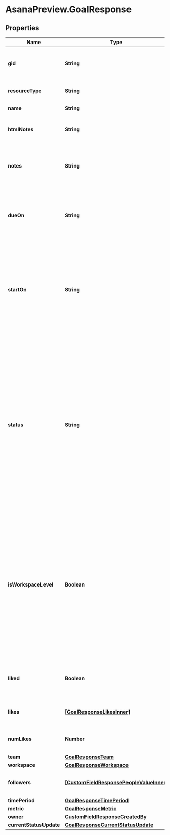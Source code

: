 # AsanaPreview.GoalResponse

## Properties

Name | Type | Description | Notes
------------ | ------------- | ------------- | -------------
**gid** | **String** | Globally unique identifier of the resource, as a string. | [optional] [readonly] 
**resourceType** | **String** | The base type of this resource. | [optional] [readonly] 
**name** | **String** | The name of the goal. | [optional] 
**htmlNotes** | **String** | The notes of the goal with formatting as HTML. | [optional] 
**notes** | **String** | Free-form textual information associated with the goal (i.e. its description). | [optional] 
**dueOn** | **String** | The localized day on which this goal is due. This takes a date with format &#x60;YYYY-MM-DD&#x60;. | [optional] 
**startOn** | **String** | The day on which work for this goal begins, or null if the goal has no start date. This takes a date with &#x60;YYYY-MM-DD&#x60; format, and cannot be set unless there is an accompanying due date. | [optional] 
**status** | **String** | The current status of this goal. When the goal is open, its status can be &#x60;green&#x60;, &#x60;yellow&#x60;, and &#x60;red&#x60; to reflect \&quot;On Track\&quot;, \&quot;At Risk\&quot;, and \&quot;Off Track\&quot;, respectively. When the goal is closed, the value can be &#x60;missed&#x60;, &#x60;achieved&#x60;, &#x60;partial&#x60;, or &#x60;dropped&#x60;. *Note* you can only write to this property if &#x60;metric&#x60; is set. | [optional] 
**isWorkspaceLevel** | **Boolean** | *Conditional*. This property is only present when the &#x60;workspace&#x60; provided is an organization. Whether the goal belongs to the &#x60;workspace&#x60; (and is listed as part of the workspace’s goals) or not. If it isn’t a workspace-level goal, it is a team-level goal, and is associated with the goal’s team. | [optional] 
**liked** | **Boolean** | True if the goal is liked by the authorized user, false if not. | [optional] 
**likes** | [**[GoalResponseLikesInner]**](GoalResponseLikesInner.md) | Array of likes for users who have liked this goal. | [optional] [readonly] 
**numLikes** | **Number** | The number of users who have liked this goal. | [optional] [readonly] 
**team** | [**GoalResponseTeam**](GoalResponseTeam.md) |  | [optional] 
**workspace** | [**GoalResponseWorkspace**](GoalResponseWorkspace.md) |  | [optional] 
**followers** | [**[CustomFieldResponsePeopleValueInner]**](CustomFieldResponsePeopleValueInner.md) | Array of users who are members of this goal. | [optional] 
**timePeriod** | [**GoalResponseTimePeriod**](GoalResponseTimePeriod.md) |  | [optional] 
**metric** | [**GoalResponseMetric**](GoalResponseMetric.md) |  | [optional] 
**owner** | [**CustomFieldResponseCreatedBy**](CustomFieldResponseCreatedBy.md) |  | [optional] 
**currentStatusUpdate** | [**GoalResponseCurrentStatusUpdate**](GoalResponseCurrentStatusUpdate.md) |  | [optional] 


